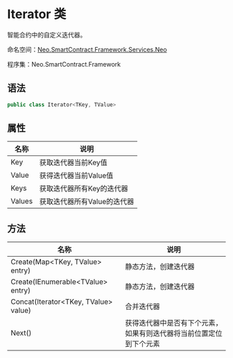 # Iterator 类

智能合约中的自定义迭代器。

命名空间：[Neo.SmartContract.Framework.Services.Neo](../neo.md)

程序集：Neo.SmartContract.Framework

## 语法

```c#
public class Iterator<TKey, TValue>
```

## 属性

| 名称  | 说明                     |
| ----- | ------------------------ |
| Key | 获取迭代器当前Key值 |
| Value | 获得迭代器当前Value值 |
| Keys | 获取迭代器所有Key的迭代器 |
| Values | 获取迭代器所有Value的迭代器 |

## 方法

| 名称                                | 说明                                                         |
| ----------------------------------- | ------------------------------------------------------------ |
| Create(Map\<TKey, TValue\> entry) | 静态方法，创建迭代器                                         |
| Create(IEnumerable\<TValue\> entry)  | 静态方法，创建迭代器                                                |
| Concat(Iterator\<TKey, TValue\> value) |合并迭代器 |
| Next()            | 获得迭代器中是否有下个元素，如果有则迭代器将当前位置定位到下个元素 |
